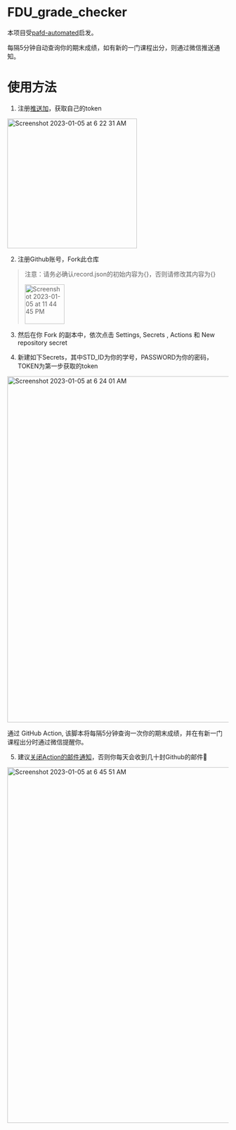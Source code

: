 # FDU_grade_checker

本项目受[pafd-automated](https://github.com/FDUCSLG/pafd-automated)启发。

每隔5分钟自动查询你的期末成绩，如有新的一门课程出分，则通过微信推送通知。

# 使用方法

1. 注册[推送加](http://www.pushplus.plus)，获取自己的token

<img width="295" alt="Screenshot 2023-01-05 at 6 22 31 AM" src="https://user-images.githubusercontent.com/98612013/210661348-2783bb0f-f6dd-4099-b5b4-ee00cdcb7a92.png">

2. 注册Github账号，Fork此仓库

> 注意：请务必确认record.json的初始内容为{}，否则请修改其内容为{}
> 
> <img width="90" alt="Screenshot 2023-01-05 at 11 44 45 PM" src="https://user-images.githubusercontent.com/98612013/210821671-d4b40c5b-e629-4501-8fd5-cb1684ac04db.png">

3. 然后在你 Fork 的副本中，依次点击 Settings, Secrets , Actions 和 New repository secret


4. 新建如下Secrets，其中STD_ID为你的学号，PASSWORD为你的密码，TOKEN为第一步获取的token

<img width="787" alt="Screenshot 2023-01-05 at 6 24 01 AM" src="https://user-images.githubusercontent.com/98612013/210661446-d0ff335c-6f54-4dcc-8ae8-83eae1c83279.png">

通过 GitHub Action, 该脚本将每隔5分钟查询一次你的期末成绩，并在有新一门课程出分时通过微信提醒你。

5. 建议[关闭Action的邮件通知](https://github.com/settings/notifications)，否则你每天会收到几十封Github的邮件🤡

<img width="809" alt="Screenshot 2023-01-05 at 6 45 51 AM" src="https://user-images.githubusercontent.com/98612013/210664207-2e6aa917-eecf-44c7-b3d7-1f3919f7e77b.png">
